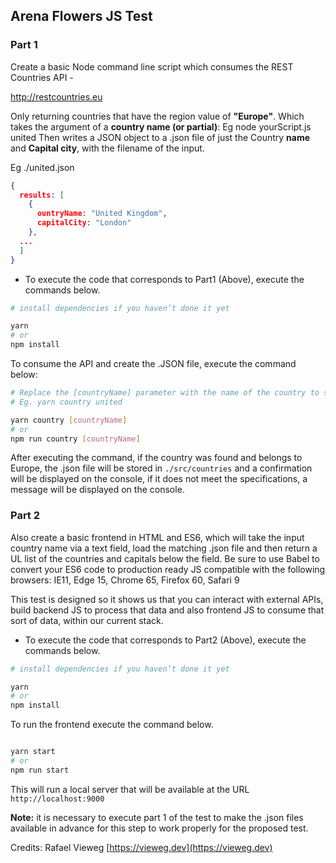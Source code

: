 ## Arena Flowers JS Test

### Part 1

Create a basic Node command line script which consumes the REST Countries API -

http://restcountries.eu

Only returning countries that have the region value of **"Europe"**.
Which takes the argument of a **country name (or partial)**:
Eg node yourScript.js united
Then writes a JSON object to a .json file of just the Country **name** and **Capital city**, with the filename of the input.

Eg ./united.json

```JSON
{
  results: [
    {
      ountryName: "United Kingdom",
      capitalCity: "London"
    },
  ...
  ]
}
```

- To execute the code that corresponds to Part1 (Above), execute the commands below.

```bash
# install dependencies if you haven’t done it yet

yarn
# or
npm install

```

To consume the API and create the .JSON file, execute the command below:

```bash
# Replace the [countryName] parameter with the name of the country to search for.
# Eg. yarn country united

yarn country [countryName]
# or
npm run country [countryName]

```

After executing the command, if the country was found and belongs to Europe, the .json file will be stored in `./src/countries` and a confirmation will be displayed on the console, if it does not meet the specifications, a message will be displayed on the console.

### Part 2

Also create a basic frontend in HTML and ES6, which will take the input country name via a text field, load the matching .json file and then return a UL list of the countries and capitals below the field.
Be sure to use Babel to convert your ES6 code to production ready JS compatible with the following browsers: IE11, Edge 15, Chrome 65, Firefox 60, Safari 9

This test is designed so it shows us that you can interact with external APIs, build backend JS to process that data and also frontend JS to consume that sort of data, within our current stack.

- To execute the code that corresponds to Part2 (Above), execute the commands below.

```bash
# install dependencies if you haven’t done it yet

yarn
# or
npm install

```

To run the frontend execute the command below.

```bash

yarn start
# or
npm run start

```

This will run a local server that will be available at the URL `http://localhost:9000`

**Note:** it is necessary to execute part 1 of the test to make the .json files available in advance for this step to work properly for the proposed test.

Credits:
Rafael Vieweg [https://vieweg.dev](https://vieweg.dev)
